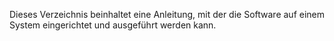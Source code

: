 Dieses Verzeichnis beinhaltet eine Anleitung, mit der die Software auf einem System eingerichtet und ausgeführt werden kann.
